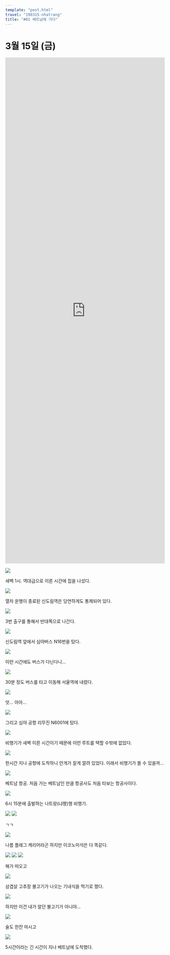 ```yaml
---
template: "post.html"
travel: "190315-nhatrang"
title: "#01 베트남에 가다"
---
```


# 3월 15일 (금)

<iframe src="https://www.google.com/maps/embed?pb=!1m18!1m12!1m3!1d3167.0224954478927!2d126.43850701578323!3d37.460190779818035!2m3!1f0!2f0!3f0!3m2!1i1024!2i768!4f13.1!3m3!1m2!1s0x357b9a833a5efa59%3A0x8d4ba096cb5cbed4!2z7J247LKc6rWt7KCc6rO17ZWt!5e0!3m2!1sko!2skr!4v1556632147101!5m2!1sko!2skr" style="width: 100%; height: 40vh" frameborder="0" allowfullscreen></iframe>

![](/190315-nhatrang/01_01.jpg)

새벽 1시. 역대급으로 이른 시간에 집을 나섰다.

![](/190315-nhatrang/01_02.jpg)

열차 운행이 종료된 신도림역은 당연하게도 통제되어 있다.

![](/190315-nhatrang/01_03.jpg)

3번 출구를 통해서 반대쪽으로 나간다.

![](/190315-nhatrang/01_04.jpg)

신도림역 앞에서 심야버스 N16번을 탔다.

![](/190315-nhatrang/01_05.jpg)

이런 시간에도 버스가 다닌다니...

![](/190315-nhatrang/01_06.jpg)

30분 정도 버스를 타고 이동해 서울역에 내렸다.

![](/190315-nhatrang/01_07.jpg)

앗... 아아...

![](/190315-nhatrang/01_08.jpg)

그리고 심야 공항 리무진 N6001에 탔다.

![](/190315-nhatrang/01_09.jpg)

비행기가 새벽 이른 시간이기 때문에 이런 루트를 택할 수밖에 없었다.

![](/190315-nhatrang/01_10.jpg)

한시간 지나 공항에 도착하니 안개가 짙게 깔려 있었다.
이래서 비행기가 뜰 수 있을까...

![](/190315-nhatrang/01_11.jpg)

베트남 항공.
처음 가는 베트남인 만큼 항공사도 처음 타보는 항공사이다.

![](/190315-nhatrang/01_12.jpg)

6시 15분에 출발하는 나트랑(냐짱)행 비행기.

![](/190315-nhatrang/01_14.jpg)
![](/190315-nhatrang/01_15.jpg)

ㄱㄱ

![](/190315-nhatrang/01_16.jpg)

나름 플래그 캐리어라곤 하지만 이코노미석은 다 똑같다.

![](/190315-nhatrang/01_17.jpg)
![](/190315-nhatrang/01_18.jpg)
![](/190315-nhatrang/01_20.jpg)

해가 떠오고

![](/190315-nhatrang/01_19.jpg)

삼겹살 고추장 불고기가 나오는 기내식을 먹기로 했다.

![](/190315-nhatrang/01_21.jpg)

하지만 이건 내가 알던 불고기가 아니야...

![](/190315-nhatrang/01_22.jpg)

술도 한잔 마시고

![](/190315-nhatrang/01_23.jpg)

5시간이라는 긴 시간이 지나 베트남에 도착했다.
